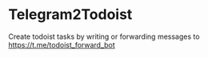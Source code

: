 # Telegram2Todoist
Create todoist tasks by writing or forwarding messages to https://t.me/todoist_forward_bot
